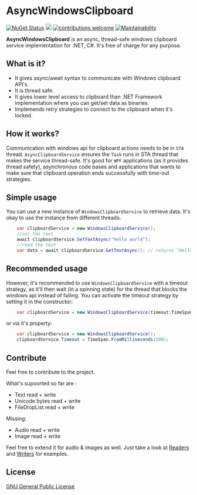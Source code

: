 # AsyncWindowsClipboard
[![NuGet Status](https://img.shields.io/nuget/v/AsyncClipboardService.svg?style=flat)](https://nuget.org/packages/AsyncClipboardService/) ![](https://github.com/undergroundwires/AsyncWindowsClipboard/workflows/Build%20&%20test/badge.svg) [![contributions welcome](https://img.shields.io/badge/contributions-welcome-brightgreen.svg?style=flat)](https://github.com/dwyl/goodparts/issues) [![Maintainability](https://api.codeclimate.com/v1/badges/22aa4312f0f93e671a73/maintainability)](https://codeclimate.com/github/undergroundwires/AsyncWindowsClipboard/maintainability)

**AsyncWindowsClipboard** is an async, thread-safe windows clipboard service implementation for .NET, C#. It's free of charge for any purpose.

## What is it?
- It gives async/await syntax to communicate with Windows clipboard API's.
- It is thread safe.
- It gives lower level access to clipboard than .NET Framework implementation where you can get/set data as binaries.
- Implemends retry strategies to connect to the clipboard when it's locked.

## How it works?
Communication with windows api for clipboard actions needs to be in `STA` thread. `AsyncClipboardService` ensures the `Task` runs in STA thread that makes the service thread-safe.
It's good for `WPF` applications (as it provides thread safety), asynchronous code bases and applications that wants to make sure that clipboard operation ends successfully with time-out strategies.

## Simple usage
You can use a new instance of `WindowsClipboardService` to retrieve data. It's okay to use the instance from different threads.

```c#
    var clipboardService = new WindowsClipboardService();
    //set the text
    await clipboardService.SetTextAsync("Hello world");
    //read the text
    var data = await clipboardService.GetTextAsync(); // returns "Hello world"
```

## Recommended usage
However, it's recommended to use `WindowsClipboardService` with a timeout strategy, as it'll then wait (in a spinning state) for the thread that blocks the windows api instead of failing. You can activate the timeout strategy by setting it in the constructor:

```c#
    var clipboardService = new WindowsClipboardService(timeout:TimeSpan.FromMilliseconds(200));
```

or via it's property:

```c#
    var clipboardService = new WindowsClipboardService();
    clipboardService.Timeout = TimeSpan.FromMilliseconds(200);
```

## Contribute
Feel free to contribute to the project. 

What's supoorted so far are :
 - Text read + write
 - Unicode bytes read + write
 - FileDropList read + write

Missing:
 - Audio read + write
 - Image read + write
 
Feel free to extend it for audio & images as well. Just take a look at [Readers](./src/AsyncWindowsClipboard/Modifiers/Readers) and [Writers](./src/AsyncWindowsClipboard/Modifiers/Writers) for examples.

## License
[GNU General Public License](./LICENSE)

